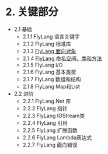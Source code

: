 # 2. 关键部分

- 2.1 基础
  - 2.1.1 FlyLang 语言关键字
  - 2.1.2 FlyLang 标准库
  - 2.1.3 [FlyLang 面向对象](/2.关键部分/2.1基础/2.1.3FlyLang面向对象.md)
  - 2.1.4 [FlyLang 命名空间、类和方法](/2.关键部分/2.1基础/2.1.4FlyLang命名空间、类和方法.md)
  - 2.1.5 FlyLang I/O
  - 2.1.6 FlyLang 基本类型
  - 2.1.7 FlyLang 数组和结构
  - 2.1.8 FlyLang Map和List
- 2.2 进阶
  - 2.2.1 FlyLang.Net 库
  - 2.2.2 FlyLang 指针
  - 2.2.3 FlyLang IOStream类
  - 2.2.4 FlyLang 引用
  - 2.2.5 FlyLang 扩展函数
  - 2.2.6 FlyLang Lambda表达式
  - 2.2.7 FlyLang 面向错误
